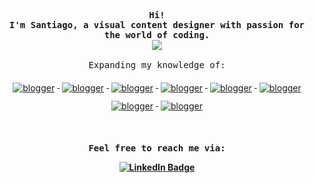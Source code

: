 <div align="justify">

<!-- Profile -->
<p align="left"><strong><samp></samp></strong></p>
  <p align="center">
    <samp>
      <b>
        Hi!
      <br>
        I'm Santiago, a visual content designer with passion for the world of coding.
      </b>
      <br>
        <image src="https://readme-typing-svg.herokuapp.com?font=Iosevka&size=16&color=6791c9&center=true&width=410&height=45&lines=The+revolution+will+be+codified.">
      <br>
      <br>
        Expanding my knowledge of:
      </b>
      
  


<p align="center">
  <a href="#">
    <img src="https://img.shields.io/badge/css3-%231572B6.svg?style=for-the-badge&logo=css3&logoColor=white" alt="blogger" style="vertical-align:top; margin:6px 4px">
  </a>  
 <a href="#">
    <img src="https://img.shields.io/badge/html5-%23E34F26.svg?style=for-the-badge&logo=html5&logoColor=white" alt="blogger" style="vertical-align:top; margin:6px 4px">
  </a>  
 <a href="#">
    <img src="https://img.shields.io/badge/javascript-%23323330.svg?style=for-the-badge&logo=javascript&logoColor=%23F7DF1E" alt="blogger" style="vertical-align:top; margin:6px 4px">
  </a>  
  <a href="#">
    <img src="https://img.shields.io/badge/bootstrap-%23563D7C.svg?style=for-the-badge&logo=bootstrap&logoColor=white" alt="blogger" style="vertical-align:top; margin:6px 4px">
  </a> 
    <a href="#">
    <img src="https://img.shields.io/badge/react-%2320232a.svg?style=for-the-badge&logo=react&logoColor=%2361DAFB" alt="blogger" style="vertical-align:top; margin:6px 4px">
  </a> 
   <a href="#">
    <img src="https://img.shields.io/badge/python-3670A0?style=for-the-badge&logo=python&logoColor=ffdd54" alt="blogger" style="vertical-align:top; margin:6px 4px">
  </a> 
     <a href="#">
    <img src="https://img.shields.io/badge/flask-%23000.svg?style=for-the-badge&logo=flask&logoColor=white" alt="blogger" style="vertical-align:top; margin:6px 4px">
  </a> 
   <a href="#">
    <img src="https://img.shields.io/badge/postgres-%23316192.svg?style=for-the-badge&logo=postgresql&logoColor=white" alt="blogger" style="vertical-align:top; margin:6px 4px">
  </a> 

</p> 
      
<br>
  

<p align="left"><strong><samp></samp></strong></p>
  <p align="center">
    <samp>
      <b>
        Feel free to reach me via:
        </br>

<div id="badges" align="center">
  <a target="_blank" href="https://www.linkedin.com/in/santiago-sanchez-sanchez-53828790/">
    <img src="https://img.shields.io/badge/LinkedIn-blue?style=for-the-badge&logo=linkedin&logoColor=white" alt="LinkedIn Badge"/>
  </a>
  </p>
